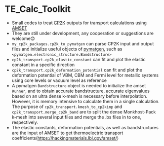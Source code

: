 # TE_Calc_Toolkit
- Small codes to treat [CP2K](https://www.cp2k.org/)
outputs for transport calculations using [AMSET](https://github.com/hackingmaterials/Amset)
- They are still under development, any cooperation or suggestions are welcome😊
- `my_cp2k_packages.cp2k_to_pymatgen` can parse CP2K input and output files and initialize
   useful objects of [pymatgen](https://pymatgen.org/), such as
  `<pymatgen.electronic_structure.Bandstructure>`
- `cp2k_transport.cp2k_elastic_constant` can fit and plot the elastic constant in a specific direction 
- `cp2k_transport.cp2k_deformation_potential` can fit and plot the deformation potential of VBM, CBM and
  Fermi level for metallic systems using core levels or vacuum level as reference
- A pymatgen `Bandstructure` object is needed to initialize the amset `Runner`, and to obtain accurate bandstructure,
  accurate eigenvalues based on an ultra dense k-mesh is necessary before interpolation. However, it is memory intensive to
  calculate them in a single calculation. The purpose of `cp2k_transport.kmesh_to_cp2kinp` and `cp2k_transport.merge_cp2k_band` are
  to split the dense Monkhost-Pack k-mesh into several input files and merge the .bs files in to one, respectively.
- The elastic constants, deformation potentials, as well as bandstructures are the input of AMSET to get thermoelectric transport
  coefficients(https://hackingmaterials.lbl.gov/amset/)
